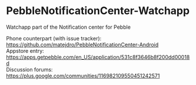 PebbleNotificationCenter-Watchapp
=================================

Watchapp part of the Notification center for Pebble

Phone counterpart (with issue tracker): https://github.com/matejdro/PebbleNotificationCenter-Android    
Appstore entry: https://apps.getpebble.com/en_US/application/531c8f3646b8f200dd00018d    
Discussion forums: https://plus.google.com/communities/116982109550451242571    